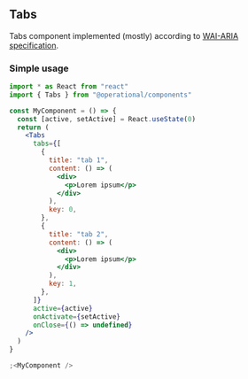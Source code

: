 ## Tabs

Tabs component implemented (mostly) according to [WAI-ARIA specification](https://www.w3.org/TR/wai-aria-practices/examples/tabs/tabs-1/tabs.html).

### Simple usage

```jsx
import * as React from "react"
import { Tabs } from "@operational/components"

const MyComponent = () => {
  const [active, setActive] = React.useState(0)
  return (
    <Tabs
      tabs={[
        {
          title: "tab 1",
          content: () => (
            <div>
              <p>Lorem ipsum</p>
            </div>
          ),
          key: 0,
        },
        {
          title: "tab 2",
          content: () => (
            <div>
              <p>Lorem ipsum</p>
            </div>
          ),
          key: 1,
        },
      ]}
      active={active}
      onActivate={setActive}
      onClose={() => undefined}
    />
  )
}

;<MyComponent />
```
